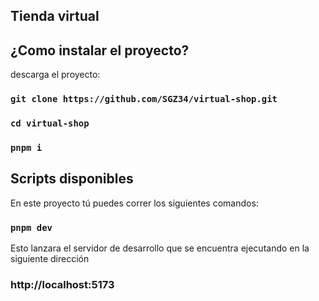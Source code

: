 ## Tienda virtual

## ¿Como instalar el proyecto?

descarga el proyecto:

### `git clone https://github.com/SGZ34/virtual-shop.git` <br>

### `cd virtual-shop` <br>

### `pnpm i` <br>

## Scripts disponibles

En este proyecto tú puedes correr los siguientes comandos:

### `pnpm dev`

Esto lanzara el servidor de desarrollo que se encuentra ejecutando en la siguiente dirección

### http://localhost:5173

